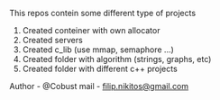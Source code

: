 This repos contein some different type of projects

1. Created conteiner with own allocator
2. Created servers
3. Created c_lib (use mmap, semaphore ...)
4. Created folder with algorithm (strings, graphs, etc)
5. Created folder with different c++ projects

Author - @Cobust
mail   - filip.nikitos@gmail.com
